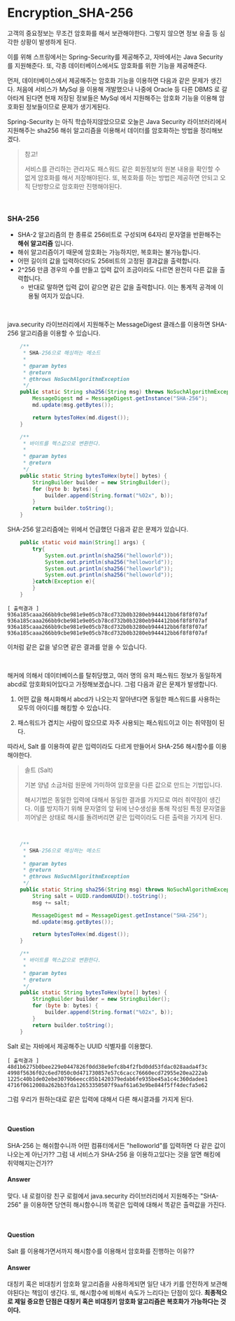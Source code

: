 # Encryption_SHA-256

고객의 중요정보는 무조건 암호화를 해서 보관해야한다. 그렇지 않으면 정보 유출 등 심각한 상황이 발생하게 된다. 

이를 위해 스프링에서는 Spring-Security를 제공해주고, 자바에서는 Java Security 를 지원해준다. 또, 각종 데이터베이스에서도 암호화를 위한 기능을 제공해준다.

먼저, 데이터베이스에서 제공해주는 암호화 기능을 이용하면 다음과 같은 문제가 생긴다.  처음에 서비스가 MySql 을 이용해 개발했으나 나중에 Oracle 등 다른 DBMS 로 갈아타게 된다면 현재 저장된 정보들은 MySql 에서 지원해주는 암호화 기능을 이용해 암호화된 정보들이므로 문제가 생기게된다.

Spring-Security 는 아직 학습하지않았으므로 오늘은 Java Security 라이브러리에서 지원해주는 sha256 해쉬 알고리즘을 이용해서 데이터를 암호화하는 방법을 정리해보겠다.

> 참고!
>
> 서비스를 관리하는 관리자도 패스워드 같은 회원정보의 원본 내용을 확인할 수 없게 암호화를 해서 저장해야된다. 또, 복호화를 하는 방법은 제공하면 안되고 오직 단방향으로 암호화만 진행해야된다.

<br>

### SHA-256

- SHA-2 알고리즘의 한 종류로 256비트로 구성되며 64자리 문자열을 반환해주는 **해쉬 알고리즘** 입니다.
- 해쉬 알고리즘이기 때문에 암호화는 가능하지만, 복호화는 불가능합니다.
- 어떤 길이의 값을 입력하더라도 256비트의 고정된 결과값을 출력합니다.
- 2^256 만큼 경우의 수를 만들고 입력 값이 조금이라도 다르면 완전히 다른 값을 출력합니다.
  - 반대로 말하면 입력 값이 같으면 같은 값을 출력합니다. 이는 통계적 공격에 이용될 여지가 있습니다.

<br>

java.security 라이브러리에서 지원해주는 MessageDigest 클래스를 이용하면 SHA-256 알고리즘을 이용할 수 있습니다.

```java
    /**
     * SHA-256으로 해싱하는 메소드
     *
     * @param bytes
     * @return
     * @throws NoSuchAlgorithmException
     */
    public static String sha256(String msg) throws NoSuchAlgorithmException {
        MessageDigest md = MessageDigest.getInstance("SHA-256");
        md.update(msg.getBytes());

        return bytesToHex(md.digest());
    }

    /**
     * 바이트를 헥스값으로 변환한다.
     *
     * @param bytes
     * @return
     */
    public static String bytesToHex(byte[] bytes) {
        StringBuilder builder = new StringBuilder();
        for (byte b: bytes) {
            builder.append(String.format("%02x", b));
        }
        return builder.toString();
    }
```

SHA-256 알고리즘에는 위에서 언급했던 다음과 같은 문제가 있습니다.

```java
    public static void main(String[] args) {
        try{
            System.out.println(sha256("helloworld"));
            System.out.println(sha256("helloworld"));
            System.out.println(sha256("helloworld"));
            System.out.println(sha256("helloworld"));
        }catch(Exception e){
        }
    }
```

```
[ 출력결과 ]
936a185caaa266bb9cbe981e9e05cb78cd732b0b3280eb944412bb6f8f8f07af
936a185caaa266bb9cbe981e9e05cb78cd732b0b3280eb944412bb6f8f8f07af
936a185caaa266bb9cbe981e9e05cb78cd732b0b3280eb944412bb6f8f8f07af
936a185caaa266bb9cbe981e9e05cb78cd732b0b3280eb944412bb6f8f8f07af
```

이처럼 같은 값을 넣으면 같은 결과를 얻을 수 있습니다.

<br>

해커에 의해서 데이터베이스를 탈취당했고, 여러 명의 유저 패스워드 정보가 동일하게 abcd로 암호화되어있다고 가정해보겠습니다. 그럼 다음과 같은 문제가 발생합니다.

1) 어떤 값을 해시화해서 abcd가 나오는지 알아낸다면 동일한 패스워드를 사용하는 모두의 아이디를 해킹할 수 있습니다.

2) 패스워드가 겹치는 사람이 많으므로 자주 사용되는 패스워드이고 이는 취약점이 된다.

따라서, Salt 를 이용하여 같은 입력이라도 다르게 만들어서 SHA-256 해시함수를 이용해야한다.

> 솔트 (Salt)
>
> 기본 양념 소금처럼 원문에 가미하여 암호문을 다른 값으로 만드는 기법입니다.
>
> 해시기법은 동일한 입력에 대해서 동일한 결과를 가지므로 여러 취약점이 생긴다. 이를 방지하기 위해 문자열의 앞 뒤에 난수생성을 통해 작성된 특정 문자열을 끼어넣은 상태로 해시를 돌려버리면 같은 입력이라도 다른 출력을 가지게 된다.

<br>

```java
	/**
     * SHA-256으로 해싱하는 메소드
     *
     * @param bytes
     * @return
     * @throws NoSuchAlgorithmException
     */
    public static String sha256(String msg) throws NoSuchAlgorithmException {
        String salt = UUID.randomUUID().toString();
        msg += salt;

        MessageDigest md = MessageDigest.getInstance("SHA-256");
        md.update(msg.getBytes());

        return bytesToHex(md.digest());
    }

    /**
     * 바이트를 헥스값으로 변환한다.
     *
     * @param bytes
     * @return
     */
    public static String bytesToHex(byte[] bytes) {
        StringBuilder builder = new StringBuilder();
        for (byte b: bytes) {
            builder.append(String.format("%02x", b));
        }
        return builder.toString();
    }
```

Salt 로는 자바에서 제공해주는 UUID 식별자를 이용했다.

```
[ 출력결과 ]
48d1b6275b0bee229e0447826f0dd38e9efc8b4f2fbd0dd53fdac028aada4f3c
4998f5636f02c6ed7050c0d471730857e57c6cacc76660ecd72955e20ea222ab
1225c40b1de02ebe3079b6eecc85b1420379edab6fe935be45a1c4c360dadee1
4716f0612008a262bb3fda12653350507f9aaf61a63e9be844f5ff4decfa5e62
```

그럼 우리가 원하는대로 같은 입력에 대해서 다른 해시결과를 가지게 된다.

<br>

#### Question 

SHA-256 는 해쉬함수니까 어떤 컴퓨터에서든 "helloworld"를 입력하면 다 같은 값이 나오는게 아닌가?? 그럼 내 서비스가 SHA-256 을 이용하고있다는 것을 알면 해킹에 취약해지는건가??

#### Answer

맞다. 내 로컬이랑 친구 로컬에서 java.security 라이브러리에서 지원해주는 "SHA-256" 을 이용하면 당연히 해시함수니까 똑같은 입력에 대해서 똑같은 출력값을 가진다.

<br>

#### Question

Salt 를 이용해가면서까지 해시함수를 이용해서 암호화를 진행하는 이유??

#### Answer

대칭키 혹은 비대칭키 암호화 알고리즘을 사용하게되면 일단 내가 키를 안전하게 보관해야된다는 책임이 생긴다. 또, 해시함수에 비해서 속도가 느리다는 단점이 있다. **최종적으로 제일 중요한 단점은 대칭키 혹은 비대칭키 암호화 알고리즘은 복호화가 가능하다는 것이다.**

 

